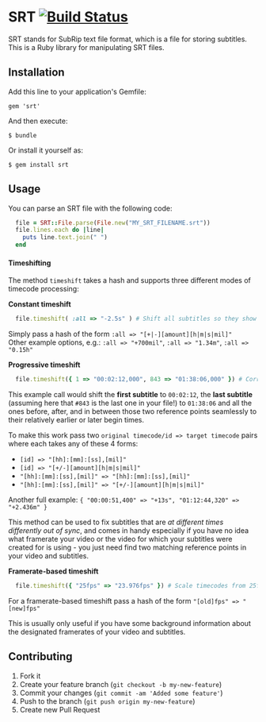 # SRT [![Build Status](https://travis-ci.org/cpetersen/srt.png?branch=master)](https://travis-ci.org/cpetersen/srt)

SRT stands for SubRip text file format, which is a file for storing subtitles. This is a Ruby library for manipulating SRT files. 

## Installation

Add this line to your application's Gemfile:

    gem 'srt'

And then execute:

    $ bundle
    
Or install it yourself as:

    $ gem install srt

## Usage

You can parse an SRT file with the following code:

```ruby
  file = SRT::File.parse(File.new("MY_SRT_FILENAME.srt"))
  file.lines.each do |line|
    puts line.text.join(" ")
  end
```

#### Timeshifting

The method `timeshift` takes a hash and supports three different modes of timecode processing:

**Constant timeshift** 

```ruby
  file.timeshift( :all => "-2.5s" ) # Shift all subtitles so they show up 2.5 seconds earlier    
```

Simply pass a hash of the form `:all => "[+|-][amount][h|m|s|mil]"`  
Other example options, e.g.: `:all => "+700mil"`, `:all => "1.34m"`, `:all => "0.15h"`

 **Progressive timeshift**

```ruby
  file.timeshift({ 1 => "00:02:12,000", 843 => "01:38:06,000" }) # Correct drifting-out-of-sync
```

This example call would shift the **first subtitle** to `00:02:12`, the **last subtitle** (assuming here that `#843` is the last one in your file!) to `01:38:06` and all the ones before, after, and in between those two reference points seamlessly to their relatively earlier or later begin times.

To make this work pass two `original timecode/id => target timecode` pairs where each takes any of these 4 forms: 

* `[id] => "[hh]:[mm]:[ss],[mil]"`
* `[id] => "[+/-][amount][h|m|s|mil]"`
* `"[hh]:[mm]:[ss],[mil]" => "[hh]:[mm]:[ss],[mil]"`
* `"[hh]:[mm]:[ss],[mil]" => "[+/-][amount][h|m|s|mil]"`

Another full example: `{ "00:00:51,400" => "+13s", "01:12:44,320" => "+2.436m" }`

This method can be used to fix subtitles that are *at different times differently out of sync*,
and comes in handy especially if you have no idea what framerate your video or the video for which your subtitles
were created for is using - you just need find two matching reference points in your video and subtitles.

**Framerate-based timeshift**

```ruby
  file.timeshift({ "25fps" => "23.976fps" }) # Scale timecodes from 25fps to 23.976fps
```

For a framerate-based timeshift pass a hash of the form `"[old]fps" => "[new]fps"`

This is usually only useful if you have some background information about the designated framerates of your video and subtitles.

## Contributing

1. Fork it
2. Create your feature branch (`git checkout -b my-new-feature`)
3. Commit your changes (`git commit -am 'Added some feature'`)
4. Push to the branch (`git push origin my-new-feature`)
5. Create new Pull Request
